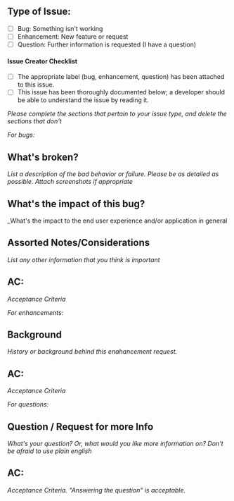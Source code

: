 ## Type of Issue:
- [ ] Bug:  Something isn't working
- [ ] Enhancement:  New feature or request
- [ ] Question:  Further information is requested (I have a question)

#### Issue Creator Checklist
- [ ] The appropriate label (bug, enhancement, question) has been attached to this issue.
- [ ] This issue has been thoroughly documented below; a developer should be able to understand the issue by reading it.

_Please complete the sections that pertain to your issue type, and delete the sections that don't_

_For bugs:_
## What's broken?
_List a description of the bad behavior or failure.  Please be as detailed as possible.  Attach screenshots if appropriate_

## What's the impact of this bug?
_What's the impact to the end user experience and/or application in general

## Assorted Notes/Considerations
_List any other information that you think is important_

## AC:
_Acceptance Criteria_

_For enhancements:_
## Background
_History or background behind this enahancement request._

## AC:
_Acceptance Criteria_

_For questions:_
## Question / Request for more Info
_What's your question?  Or, what would you like more information on?  Don't be afraid to use plain english_

## AC:
_Acceptance Criteria.  "Answering the question" is acceptable._

